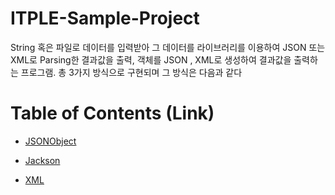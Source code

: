 # ITPLE-Sample-Project

String 혹은 파일로 데이터를 입력받아 그 데이터를 라이브러리를 이용하여 JSON 또는 XML로 Parsing한 결과값을 출력, 객체를 JSON , XML로 생성하여 결과값을 출력하는 프로그램. 총 3가지 방식으로 구현되며 그 방식은 다음과 같다

# Table of Contents (Link)

- [JSONObject](https://github.com/bomkun/ITPLE-Sample-Project/blob/json_xml/README.md#jsonobject)

- [Jackson](https://github.com/bomkun/ITPLE-Sample-Project/blob/json_xml/README.md#jackson)

- [XML](https://github.com/bomkun/ITPLE-Sample-Project/blob/json_xml/README.md#xml)